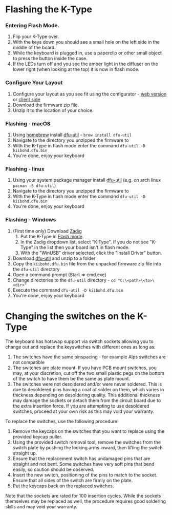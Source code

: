# Flashing the K-Type

### Entering Flash Mode.

 1) Flip your K-Type over.
 2) With the keys down you should see a small hole on the left side in the middle of the board.
 3) While the keyboard is plugged in, use a paperclip or other small object to press the button inside the case.
 4) If the LEDs turn off and you see the amber light in the diffuser on the lower right (when looking at the top) it is now in flash mode.

### Configure Your Layout
 1) Configure your layout as you see fit using the configurator - [web version](https://configurator.input.club) or [client side](https://github.com/kiibohd/configurator)
 2) Download the firmware zip file.
 3) Unzip it to the location of your choice.

### Flashing - macOS

 1) Using [homebrew](https://brew.sh/) install [dfu-util](http://dfu-util.sourceforge.net/) - `brew install dfu-util`
 2) Navigate to the directory you unzipped the firmware to
 3) With the K-Type in flash mode enter the command `dfu-util -D kiibohd.dfu.bin`
 4) You're done, enjoy your keyboard
 
### Flashing - linux

 1) Using your system package manager install [dfu-util](http://dfu-util.sourceforge.net/) (e.g. on arch linux `pacman -S dfu-util`)
 2) Navigate to the directory you unzipped the firmware to
 3) With the K-Type in flash mode enter the command `dfu-util -D kiibohd.dfu.bin`
 4) You're done, enjoy your keyboard
 
### Flashing - Windows
 1) (First time only) Download [Zadig](http://zadig.akeo.ie/)
    1) Put the K-Type in [Flash mode](#entering-flash-mode).
    2) In the Zadig dropdown list, select "K-Type". If you do not see "K-Type" in the list then your board isn't in flash mode.
    3) With the "WinUSB" driver selected, click the "Install Driver" button.
 2) Download [dfu-util](http://dfu-util.sourceforge.net/) and unzip to a folder
 3) Copy the `kiibohd.dfu.bin` file from the unpacked firmware zip file into the `dfu-util` directory
 4) Open a command prompt (Start => cmd.exe)
 5) Change directories to the `dfu-util` directory - `cd "C:\<path>\<to>\<dir>"`
 6) Execute the command `dfu-util -D kiibohd.dfu.bin`
 4) You're done, enjoy your keyboard

# Changing the switches on the K-Type
The keyboard has hotswap support via switch sockets allowing you to change out and replace the keyswitches with different ones as long as:
1. The switches have the same pinspacing - for example Alps switches are not compatible
2. The switches are plate mount. If you have PCB mount switches, you may, at your discretion, cut off the two small plastic pegs on the bottom of the switch to have them be the same as plate mount.
3. The switches were not desoldered and/or were never soldered. This is due to desoldered pins having a coat of solder on them, which varies in thickness depending on desoldering quality. This additional thickness may damage the sockets or detach them from the circuit board due to the extra insertion force. If you are attempting to use desoldered switches, proceed at your own risk as this may void your warranty.

To replace the switches, use the following procedure:

1. Remove the keycaps on the switches that you want to replace using the provided keycap puller.
2. Using the provided switch removal tool, remove the switches from the switch plate by pushing the locking arms inward, then lifting the switch straight up.
3. Ensure that the replacement switch has undamaged pins that are straight and not bent. Some switches have very soft pins that bend easily, so caution should be observed.
4. Insert the new switch, positioning of the pins to match to the socket. Ensure that all sides of the switch are firmly on the plate.
5. Put the keycaps back on the replaced switches.

Note that the sockets are rated for 100 insertion cycles. While the sockets themselves may be replaced as well, the procedure requires good soldering skills and may void your warranty.
